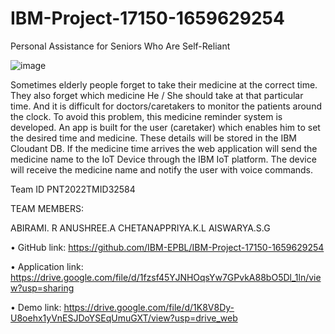 # IBM-Project-17150-1659629254

Personal Assistance for Seniors Who Are Self-Reliant


![image](https://user-images.githubusercontent.com/92967591/202867817-75dea075-a45d-4a43-8cde-0b3e3c5bf017.png)


Sometimes elderly people forget to take their medicine at the correct time. They also forget which medicine He / She should take at that particular time. And it is difficult for doctors/caretakers to monitor the patients around the clock. To avoid this problem, this medicine reminder system is developed. An app is built for the user (caretaker) which enables him to set the desired time and medicine. These details will be stored in the IBM Cloudant DB. If the medicine time arrives the web application will send the medicine name to the IoT Device through the IBM IoT platform. The device will receive the medicine name and notify the user with voice commands.

Team ID		PNT2022TMID32584

TEAM MEMBERS:
    
ABIRAMI. R 
ANUSHREE.A 
CHETANAPPRIYA.K.L 
AISWARYA.S.G 


•	GitHub link: 
https://github.com/IBM-EPBL/IBM-Project-17150-1659629254

•	Application link:
https://drive.google.com/file/d/1fzsf45YJNHOqsYw7GPvkA88bO5Dl_1ln/view?usp=sharing

•	Demo link:
https://drive.google.com/file/d/1K8V8Dy-U8oehx1yVnESJDoYSEqUmuGXT/view?usp=drive_web
